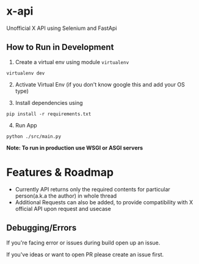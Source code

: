 # x-api
Unofficial X API using Selenium and FastApi

## How to Run in Development 
1. Create a virtual env using module `virtualenv`

``` virtualenv dev ```

2. Activate Virtual Env (if you don't know google this and add your OS type)

3. Install dependencies using 

`pip install -r requirements.txt`

4. Run App

`python ./src/main.py`

**Note: To run in production use WSGI or ASGI servers**

# Features & Roadmap
- Currently API returns only the required contents for particular person(a.k.a the author) in whole thread
- Additional Requests can also be added, to provide compatibility with X official API upon request and usecase

## Debugging/Errors
If you're facing error or issues during build open up an issue.

If you've ideas or want to open PR please create an issue first.
